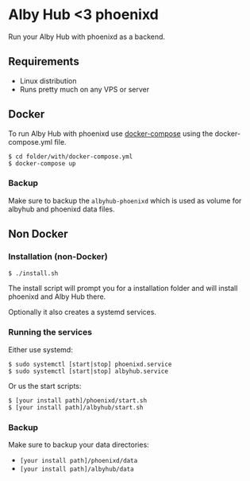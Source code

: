 # Alby Hub <3 phoenixd

Run your Alby Hub with phoenixd as a backend.

## Requirements

+ Linux distribution
+ Runs pretty much on any VPS or server

## Docker

To run Alby Hub with phoenixd use [docker-compose](https://docs.docker.com/compose/) using the docker-compose.yml file.

    $ cd folder/with/docker-compose.yml
    $ docker-compose up

### Backup

Make sure to backup the `albyhub-phoenixd` which is used as volume for albyhub and phoenixd data files.

## Non Docker

### Installation (non-Docker)

    $ ./install.sh

The install script will prompt you for a installation folder and will install phoenixd and Alby Hub there.

Optionally it also creates a systemd services.

### Running the services

Either use systemd:

    $ sudo systemctl [start|stop] phoenixd.service
    $ sudo systemctl [start|stop] albyhub.service

Or us the start scripts:

    $ [your install path]/phoenixd/start.sh
    $ [your install path]/albyhub/start.sh


### Backup

Make sure to backup your data directories:

+ `[your install path]/phoenixd/data`
+ `[your install path]/albyhub/data`
